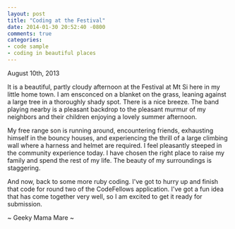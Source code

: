 ```yaml
---
layout: post
title: "Coding at the Festival"
date: 2014-01-30 20:52:40 -0800
comments: true
categories:
- code sample
- coding in beautiful places
---
```

August 10th, 2013

It is a beautiful, partly cloudy afternoon at the Festival at Mt Si here in my little home town.  I am ensconced on a blanket on the grass, leaning against a large tree in a thoroughly shady spot.  There is a nice breeze.  The band playing nearby is a pleasant backdrop to the pleasant murmur of my neighbors and their children enjoying a lovely summer afternoon.

My free range son is running around, encountering friends, exhausting himself in the bouncy houses, and experiencing the thrill of a large climbing wall where a harness and helmet are required.  I feel pleasantly steeped in the community experience today.  I have chosen the right place to raise my family and spend the rest of my life.  The beauty of my surroundings is staggering.

And now, back to some more ruby coding.  I've got to hurry up and finish that code for round two of the CodeFellows application.  I've got a fun idea that has come together very well, so I am excited to get it ready for submission.

~ Geeky Mama Mare ~
